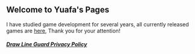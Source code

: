 ## Welcome to Yuafa's Pages

I have studied game development for several years, all currently released games are [here](https://play.google.com/store/apps/dev?id=8317677625586587433&hl=en), Thank you for your attention!



##### [Draw Line Guard Privacy Policy](DrawLineGuard.md)
